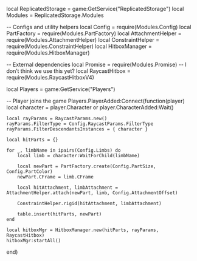 local ReplicatedStorage = game:GetService("ReplicatedStorage")
local Modules = ReplicatedStorage.Modules

-- Configs and utility helpers
local Config = require(Modules.Config)
local PartFactory = require(Modules.PartFactory)
local AttachmentHelper = require(Modules.AttachmentHelper)
local ConstraintHelper = require(Modules.ConstraintHelper)
local HitboxManager = require(Modules.HitboxManager)

-- External dependencies
local Promise = require(Modules.Promise) -- I don’t think we use this yet?
local RaycastHitbox = require(Modules.RaycastHitboxV4)

local Players = game:GetService("Players")

-- Player joins the game
Players.PlayerAdded:Connect(function(player)
	local character = player.Character or player.CharacterAdded:Wait()

	local rayParams = RaycastParams.new()
	rayParams.FilterType = Config.RaycastParams.FilterType
	rayParams.FilterDescendantsInstances = { character }

	local hitParts = {}

	for _, limbName in ipairs(Config.Limbs) do
		local limb = character:WaitForChild(limbName)

		local newPart = PartFactory.create(Config.PartSize, Config.PartColor)
		newPart.CFrame = limb.CFrame

		local hitAttachment, limbAttachment = AttachmentHelper.attach(newPart, limb, Config.AttachmentOffset)

		ConstraintHelper.rigid(hitAttachment, limbAttachment)

		table.insert(hitParts, newPart)
	end

	local hitboxMgr = HitboxManager.new(hitParts, rayParams, RaycastHitbox)
	hitboxMgr:startAll()
end)
